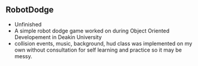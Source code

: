 ## RobotDodge ##

- Unfinished
- A simple robot dodge game worked on during Object Oriented Developement in Deakin University
- collision events, music, background, hud class was implemented on my own without consultation for self learning and practice so it may be messy.
